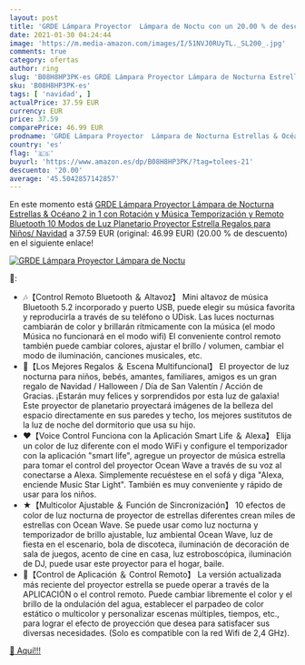 ```yaml
---
layout: post
title: 'GRDE Lámpara Proyector  Lámpara de Noctu con un 20.00 % de descuento'
date: 2021-01-30 04:24:44
image: 'https://m.media-amazon.com/images/I/51NVJ0RUyTL._SL200_.jpg'
comments: true
category: ofertas
author: ring
slug: 'B08H8HP3PK-es GRDE Lámpara Proyector Lámpara de Nocturna Estrellas &...'
sku: 'B08H8HP3PK-es'
tags: [ 'navidad', ]
actualPrice: 37.59 EUR
currency: EUR
price: 37.59
comparePrice: 46.99 EUR
prodname: 'GRDE Lámpara Proyector  Lámpara de Nocturna Estrellas & Océano 2 in 1 con Rotación y Música Temporización y Remoto Bluetooth  10 Modos de Luz Planetario Proyector Estrella  Regalos para Niños/ Navidad'
country: 'es'
flag: '🇪🇸'
buyurl: 'https://www.amazon.es/dp/B08H8HP3PK/?tag=tolees-21'
descuento: '20.00'
average: '45.5042857142857'
---
```


En este momento está [GRDE Lámpara Proyector  Lámpara de Nocturna Estrellas & Océano 2 in 1 con Rotación y Música Temporización y Remoto Bluetooth  10 Modos de Luz Planetario Proyector Estrella  Regalos para Niños/ Navidad](https://www.amazon.es/dp/B08H8HP3PK/?tag=tolees-21) a 37.59 EUR (original: 46.99 EUR) (20.00 %  de descuento) en el siguiente enlace!

[![GRDE Lámpara Proyector  Lámpara de Noctu](https://m.media-amazon.com/images/I/51NVJ0RUyTL._SL200_.jpg)](https://www.amazon.es/dp/B08H8HP3PK/?tag=tolees-21)

🔎:

- 🎶【Control Remoto Bluetooth ＆ Altavoz】 Mini altavoz de música Bluetooth 5.2 incorporado y puerto USB, puede elegir su música favorita y reproducirla a través de su teléfono o UDisk. Las luces nocturnas cambiarán de color y brillarán rítmicamente con la música (el modo Música no funcionará en el modo wifi) El conveniente control remoto también puede cambiar colores, ajustar el brillo / volumen, cambiar el modo de iluminación, canciones musicales, etc.
- 🎁【Los Mejores Regalos ＆ Escena Multifuncional】 El proyector de luz nocturna para niños, bebés, amantes, familiares, amigos es un gran regalo de Navidad / Halloween / Día de San Valentín / Acción de Gracias. ¡Estarán muy felices y sorprendidos por esta luz de galaxia! Este proyector de planetario proyectará imágenes de la belleza del espacio directamente en sus paredes y techo, los mejores sustitutos de la luz de noche del dormitorio que usa su hijo.
- ❤️【Voice Control Funciona con la Aplicación Smart Life ＆ Alexa】 Elija un color de luz diferente con el modo WiFi y configure el temporizador con la aplicación "smart life", agregue un proyector de música estrella para tomar el control del proyector Ocean Wave a través de su voz al conectarse a Alexa. Simplemente recuéstese en el sofá y diga "Alexa, enciende Music Star Light". También es muy conveniente y rápido de usar para los niños.
- ★【Multicolor Ajustable ＆ Función de Sincronización】 10 efectos de color de luz nocturna de proyector de estrellas diferentes crean miles de estrellas con Ocean Wave. Se puede usar como luz nocturna y temporizador de brillo ajustable, luz ambiental Ocean Wave, luz de fiesta en el escenario, bola de discoteca, iluminación de decoración de sala de juegos, acento de cine en casa, luz estroboscópica, iluminación de DJ, puede usar este proyector para el hogar, baile.
- 📱【Control de Aplicación ＆ Control Remoto】 La versión actualizada más reciente del proyector estrella se puede operar a través de la APLICACIÓN o el control remoto. Puede cambiar libremente el color y el brillo de la ondulación del agua, establecer el parpadeo de color estático o multicolor y personalizar escenas múltiples, tiempos, etc., para lograr el efecto de proyección que desea para satisfacer sus diversas necesidades. (Solo es compatible con la red Wifi de 2,4 GHz).

[🛒 Aquí!!!](https://www.amazon.es/dp/B08H8HP3PK/?tag=tolees-21)
